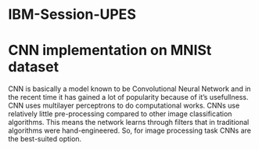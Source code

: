 # IBM-Session-UPES
# CNN implementation on MNISt dataset
CNN is basically a model known to be Convolutional Neural Network and in the recent time it has gained a lot of popularity because of it’s usefullness. CNN uses multilayer perceptrons to do computational works. CNNs use relatively little pre-processing compared to other image classification algorithms. This means the network learns through filters that in traditional algorithms were hand-engineered. So, for image processing task CNNs are the best-suited option.
